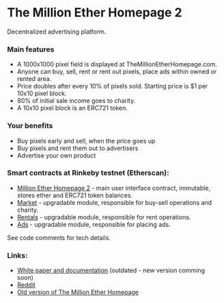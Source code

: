 # The Million Ether Homepage 2
Decentralized advertising platform.

### Main features
- A 1000x1000 pixel field is displayed at TheMillionEtherHomepage.com. 
- Anyone can buy, sell, rent or rent out pixels, place ads within owned or rented area.
- Price doubles after every 10% of pixels sold. Starting price is $1 per 10x10 pixel block.
- 80% of initial sale income goes to charity.
- A 10x10 pixel block is an ERC721 token.

### Your benefits 
- Buy pixels early and sell, when the price goes up
- Buy pixels and rent them out to advertisers
- Advertise your own product

### Smart contracts at Rinkeby testnet (Etherscan):

- [Million Ether Homepage 2](https://rinkeby.etherscan.io/address/0x98de3f35e9a3c39e6489e81ebbaa87b9fdf3bb79#code) - main user interface contract, immutable, stores ether and ERC721 token balances.
- [Market](https://rinkeby.etherscan.io/address/0xd14e6edd741c591628703e0f9248511216aed221#code) - upgradable module, responsible for buy-sell operations and charity.
- [Rentals](https://rinkeby.etherscan.io/address/0x988e534db317c660478905f3fdeab5ea621b7546#code) - upgradable module, responsible for rent operations.
- [Ads](https://rinkeby.etherscan.io/address/0x52714f934eee585a98a2af8545c607cc6ab2b8f9#code) - upgradable module, responsible for placing ads.

See code comments for tech details.

### Links:

- [White paper and documentation](http://docs.themillionetherhomepage.com/) (outdated - new version comming soon)
- [Reddit](https://www.reddit.com/r/MillionEther/)
- [Old version of The Million Ether Homepage](https://github.com/porobov/MillionEtherHomepage)